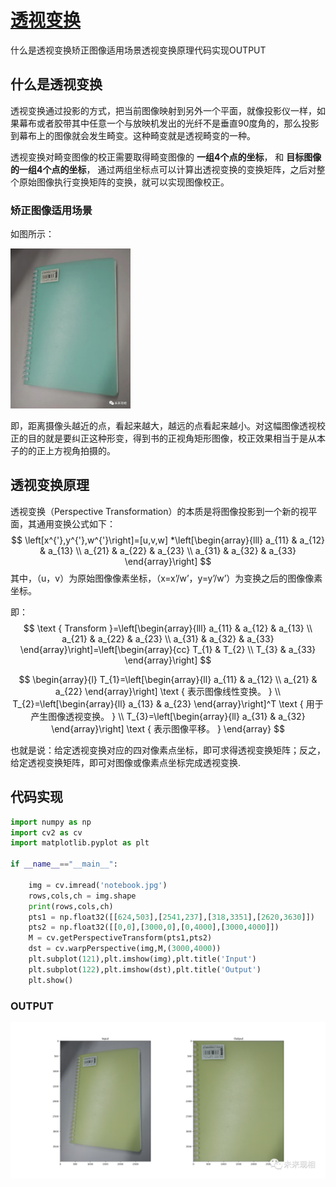 # [透视变换](https://mp.weixin.qq.com/s?__biz=MzI0OTIwMTY3OA==&mid=2247486764&idx=1&sn=d922e512a9eac01103009464e972b8eb&chksm=e994584ddee3d15b373f97584b33ca152e3e5749b6a452d0c71f8eb003326c75f697ecae6f1e&token=1990227272&lang=zh_CN#rd)

什么是透视变换矫正图像适用场景透视变换原理代码实现OUTPUT

## 什么是透视变换

透视变换通过投影的方式，把当前图像映射到另外一个平面，就像投影仪一样，如果幕布或者胶带其中任意一个与放映机发出的光纤不是垂直90度角的，那么投影到幕布上的图像就会发生畸变。这种畸变就是透视畸变的一种。

透视变换对畸变图像的校正需要取得畸变图像的
**一组4个点的坐标**，
和
**目标图像的一组4个点的坐标**，
通过两组坐标点可以计算出透视变换的变换矩阵，之后对整个原始图像执行变换矩阵的变换，就可以实现图像校正。

### 矫正图像适用场景

如图所示：

<img src="../picture/notebook.jpg" alt="notebook.jpg" style="zoom:25%;" />

即，距离摄像头越近的点，看起来越大，越远的点看起来越小。对这幅图像透视校正的目的就是要纠正这种形变，得到书的正视角矩形图像，校正效果相当于是从本子的的正上方视角拍摄的。

## 透视变换原理

透视变换（Perspective Transformation）的本质是将图像投影到一个新的视平面，其通用变换公式如下：
$$
\left[x^{'},y^{'},w^{'}\right]=[u,v,w] *\left[\begin{array}{lll}
a_{11} & a_{12} & a_{13} \\
a_{21} & a_{22} & a_{23} \\
a_{31} & a_{32} & a_{33}
\end{array}\right]
$$
其中，（u，v）为原始图像像素坐标，（x=x’/w’，y=y’/w’）为变换之后的图像像素坐标。

即：
$$
\text { Transform }=\left[\begin{array}{lll}
a_{11} & a_{12} & a_{13} \\
a_{21} & a_{22} & a_{23} \\
a_{31} & a_{32} & a_{33}
\end{array}\right]=\left[\begin{array}{cc}
T_{1} & T_{2} \\
T_{3} & a_{33}
\end{array}\right]
$$

$$
\begin{array}{l}
T_{1}=\left[\begin{array}{ll}
a_{11} & a_{12} \\
a_{21} & a_{22}
\end{array}\right] \text { 表示图像线性变换。 } \\
T_{2}=\left[\begin{array}{ll}
a_{13} & a_{23}
\end{array}\right]^T \text { 用于产生图像透视变换。 } \\
T_{3}=\left[\begin{array}{ll}
a_{31} & a_{32}
\end{array}\right] \text { 表示图像平移。 }
\end{array}
$$

也就是说：给定透视变换对应的四对像素点坐标，即可求得透视变换矩阵；反之，给定透视变换矩阵，即可对图像或像素点坐标完成透视变换.

## 代码实现

```python
import numpy as np
import cv2 as cv
import matplotlib.pyplot as plt

if __name__=="__main__":

    img = cv.imread('notebook.jpg')
    rows,cols,ch = img.shape
    print(rows,cols,ch)
    pts1 = np.float32([[624,503],[2541,237],[318,3351],[2620,3630]])
    pts2 = np.float32([[0,0],[3000,0],[0,4000],[3000,4000]])
    M = cv.getPerspectiveTransform(pts1,pts2)
    dst = cv.warpPerspective(img,M,(3000,4000))
    plt.subplot(121),plt.imshow(img),plt.title('Input')
    plt.subplot(122),plt.imshow(dst),plt.title('Output')
    plt.show()
```

### OUTPUT

![notebook_output](../picture/notebook_output.png)